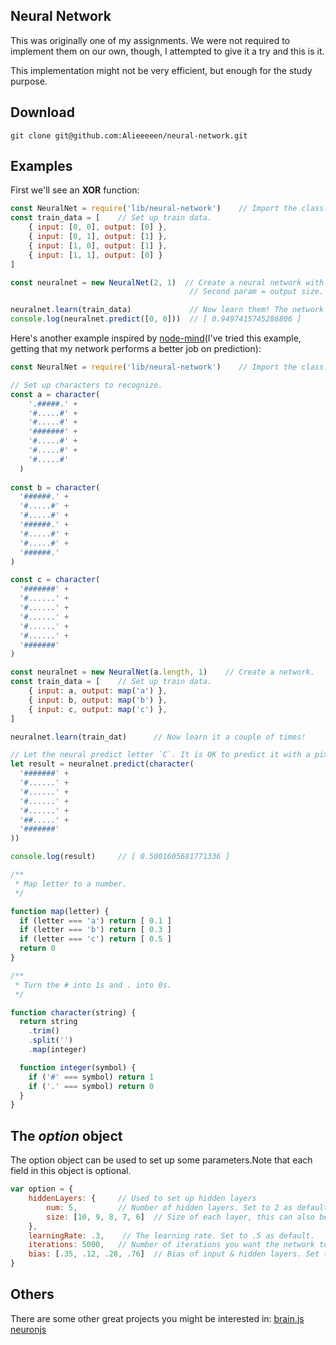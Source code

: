 ## Neural Network
This was originally one of my assignments. We were not required to implement them on our own, though, I attempted to give it a try and this is it.


This implementation might not be very efficient, but enough for the study purpose.

## Download
```
git clone git@github.com:Alieeeeen/neural-network.git
```

## Examples

First we'll see an **XOR** function:

```js
const NeuralNet = require('lib/neural-network')    // Import the class.
const train_data = [    // Set up train data.
    { input: [0, 0], output: [0] },
    { input: [0, 1], output: [1] },
    { input: [1, 0], output: [1] },
    { input: [1, 1], output: [0] }
]

const neuralnet = new NeuralNet(2, 1)  // Create a neural network with first param = input size
                                        // Second param = output size.

neuralnet.learn(train_data)             // Now learn them! The network will learn it a couple of times.
console.log(neuralnet.predict([0, 0]))  // [ 0.9497415745286806 ]
```

Here's another example inspired by [node-mind](https://github.com/stevenmiller888/mind)(I've tried this example, getting that my network performs a better job on prediction):

```js
const NeuralNet = require('lib/neural-network')    // Import the class.

// Set up characters to recognize.
const a = character(
    '.#####.' +
    '#.....#' +
    '#.....#' +
    '#######' +
    '#.....#' +
    '#.....#' +
    '#.....#'
  )
  
const b = character(
  '######.' +
  '#.....#' +
  '#.....#' +
  '######.' +
  '#.....#' +
  '#.....#' +
  '######.'
)

const c = character(
  '#######' +
  '#......' +
  '#......' +
  '#......' +
  '#......' +
  '#......' +
  '#######'
)

const neuralnet = new NeuralNet(a.length, 1)    // Create a network.
const train_data = [    // Set up train data.
    { input: a, output: map('a') },
    { input: b, output: map('b') },
    { input: c, output: map('c') },
]

neuralnet.learn(train_dat)      // Now learn it a couple of times!

// Let the neural predict letter `C`. It is OK to predict it with a pixel off.
let result = neuralnet.predict(character(
  '#######' +
  '#......' +
  '#......' +
  '#......' +
  '#......' +
  '##.....' +
  '#######'
))

console.log(result)     // [ 0.5001605681771336 ]

/**
 * Map letter to a number.
 */

function map(letter) {
  if (letter === 'a') return [ 0.1 ]
  if (letter === 'b') return [ 0.3 ]
  if (letter === 'c') return [ 0.5 ]
  return 0
}

/**
 * Turn the # into 1s and . into 0s.
 */

function character(string) {
  return string
    .trim()
    .split('')
    .map(integer)

  function integer(symbol) {
    if ('#' === symbol) return 1
    if ('.' === symbol) return 0
  }
}
```

## The *option* object
The option object can be used to set up some parameters.Note that each field in this object is optional.
```js
var option = {
    hiddenLayers: {     // Used to set up hidden layers
        num: 5,         // Number of hidden layers. Set to 2 as default.
        size: [10, 9, 8, 7, 6]  // Size of each layer, this can also be a Number. Set to equal the number of inputs as default.
    },
    learningRate: .3,    // The learning rate. Set to .5 as default.
    iterations: 5000,   // Number of iterations you want the network to learn your train data. Set to 2000 as default.
    bias: [.35, .12, .28, .76]  // Bias of input & hidden layers. Set to 0 as default.
}
```

## Others
There are some other great projects you might be interested in:
[brain.js](https://github.com/BrainJS/brain.js)
[neuronjs](https://github.com/janhuenermann/neurojs)
